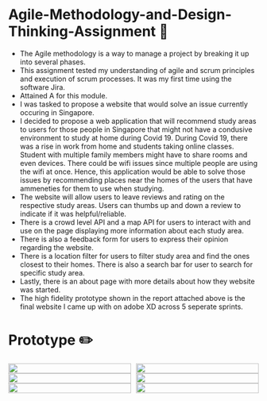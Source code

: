# Agile-Methodology-and-Design-Thinking-Assignment 🤝
  - The Agile methodology is a way to manage a project by breaking it up into several phases.
  - This assignment tested my understanding of agile and scrum principles and execution of scrum processes. It was my first time using the software Jira.
  - Attained A for this module. 
  - I was tasked to propose a website that would solve an issue currently occuring in Singapore. 
  - I decided to propose a web application that will recommend study areas to users for those people in Singapore that might not have a condusive environment to study at home during Covid 19. During Covid 19, there was a rise in work from home and students taking online classes. Student with multiple family members might have to share rooms and even devices. There could be wifi issues since multiple people are using the wifi at once. Hence, this application would be able to solve those issues by recommending places near the homes of the users that have ammeneties for them to use when studying. 
  - The website will allow users to leave reviews and rating on the respective study areas. Users can thumbs up and down a review to indicate if it was helpful/reliable. 
  - There is a  crowd level API and a map API for users to interact with and use on the page displaying more information about each study area. 
  - There is also a feedback form for users to express their opinion regarding the website.
  - There is a location filter for users to filter study area and find the ones closest to their homes. There is also a search bar for user to search for specific study area.
  -  Lastly, there is an about page with more details about how they website was started.
  - The high fidelity prototype shown in the report attached above is the final website I came up with on adobe XD across 5 seperate sprints.

 # Prototype ✏️
 <div style="display: flex; flex-wrap: wrap; justify-content: space-between; margin-top: 0;">
  <div style="flex: 0 0 49%;">
    <img src="https://github.com/carolyn2004/Agile-Methodology-and-Design-Thinking-Assignment/assets/100062535/c8778ce1-29a1-4a37-bd0b-a79619c7465e" style="width: 100%;"/>
  </div>
  <div style="flex: 0 0 49%;">
    <img src="https://github.com/carolyn2004/Agile-Methodology-and-Design-Thinking-Assignment/assets/100062535/3eedad3b-41fb-4e83-bc18-5839b0fd62fd" style="width: 100%;"/>
  </div>
</div>

<div style="display: flex; flex-wrap: wrap; justify-content: space-between;">
  <div style="flex: 0 0 49%;">
    <img src="https://github.com/carolyn2004/Agile-Methodology-and-Design-Thinking-Assignment/assets/100062535/6da6a76f-e023-4bf8-91cc-d3fef797b785" style="width: 100%;"/>
  </div>
  <div style="flex: 0 0 49%;">
    <img src="https://github.com/carolyn2004/Agile-Methodology-and-Design-Thinking-Assignment/assets/100062535/aef5f246-abc7-4b52-8513-ce3a45c3c9e5" style="width: 100%;"/>
  </div>
</div>

<div style="display: flex; flex-wrap: wrap; justify-content: space-between;">
  <div style="flex: 0 0 49%;">
    <img src="https://github.com/carolyn2004/Agile-Methodology-and-Design-Thinking-Assignment/assets/100062535/1b03ff29-6ab6-479b-9078-a5a61fbd4a23" style="width: 100%;"/>
  </div>
  <div style="flex: 0 0 49%;">
    <img src="https://github.com/carolyn2004/Agile-Methodology-and-Design-Thinking-Assignment/assets/100062535/96ede2cc-f14b-41fc-ae92-4ea4692ac6eb" style="width: 100%;"/>
  </div>
</div>


 



 
 

